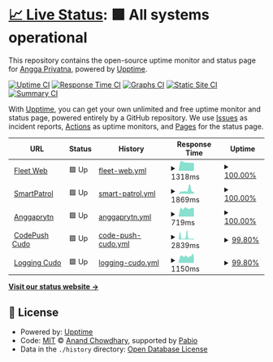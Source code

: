 # [📈 Live Status](https://demo.upptime.js.org): <!--live status--> **🟩 All systems operational**

This repository contains the open-source uptime monitor and status page for [Angga Priyatna](anggaprytn.com), powered by [Upptime](https://github.com/upptime/upptime).

[![Uptime CI](https://github.com/anggaprytn/service-uptime/workflows/Uptime%20CI/badge.svg)](https://github.com/anggaprytn/service-uptime/actions?query=workflow%3A%22Uptime+CI%22)
[![Response Time CI](https://github.com/anggaprytn/service-uptime/workflows/Response%20Time%20CI/badge.svg)](https://github.com/anggaprytn/service-uptime/actions?query=workflow%3A%22Response+Time+CI%22)
[![Graphs CI](https://github.com/anggaprytn/service-uptime/workflows/Graphs%20CI/badge.svg)](https://github.com/anggaprytn/service-uptime/actions?query=workflow%3A%22Graphs+CI%22)
[![Static Site CI](https://github.com/anggaprytn/service-uptime/workflows/Static%20Site%20CI/badge.svg)](https://github.com/anggaprytn/service-uptime/actions?query=workflow%3A%22Static+Site+CI%22)
[![Summary CI](https://github.com/anggaprytn/service-uptime/workflows/Summary%20CI/badge.svg)](https://github.com/anggaprytn/service-uptime/actions?query=workflow%3A%22Summary+CI%22)

With [Upptime](https://upptime.js.org), you can get your own unlimited and free uptime monitor and status page, powered entirely by a GitHub repository. We use [Issues](https://github.com/anggaprytn/service-uptime/issues) as incident reports, [Actions](https://github.com/anggaprytn/service-uptime/actions) as uptime monitors, and [Pages](https://demo.upptime.js.org) for the status page.

<!--start: status pages-->
<!-- This summary is generated by Upptime (https://github.com/upptime/upptime) -->
<!-- Do not edit this manually, your changes will be overwritten -->
<!-- prettier-ignore -->
| URL | Status | History | Response Time | Uptime |
| --- | ------ | ------- | ------------- | ------ |
| <img alt="" src="https://icons.duckduckgo.com/ip3/fleet.bgn.go.id.ico" height="13"> [Fleet Web](https://fleet.bgn.go.id/fe/login) | 🟩 Up | [fleet-web.yml](https://github.com/anggaprytn/service-uptime/commits/HEAD/history/fleet-web.yml) | <details><summary><img alt="Response time graph" src="./graphs/fleet-web/response-time-week.png" height="20"> 1318ms</summary><br><a href="https://anggaprytn.github.io/service-uptime/history/fleet-web"><img alt="Response time 1526" src="https://img.shields.io/endpoint?url=https%3A%2F%2Fraw.githubusercontent.com%2Fanggaprytn%2Fservice-uptime%2FHEAD%2Fapi%2Ffleet-web%2Fresponse-time.json"></a><br><a href="https://anggaprytn.github.io/service-uptime/history/fleet-web"><img alt="24-hour response time 1226" src="https://img.shields.io/endpoint?url=https%3A%2F%2Fraw.githubusercontent.com%2Fanggaprytn%2Fservice-uptime%2FHEAD%2Fapi%2Ffleet-web%2Fresponse-time-day.json"></a><br><a href="https://anggaprytn.github.io/service-uptime/history/fleet-web"><img alt="7-day response time 1318" src="https://img.shields.io/endpoint?url=https%3A%2F%2Fraw.githubusercontent.com%2Fanggaprytn%2Fservice-uptime%2FHEAD%2Fapi%2Ffleet-web%2Fresponse-time-week.json"></a><br><a href="https://anggaprytn.github.io/service-uptime/history/fleet-web"><img alt="30-day response time 1526" src="https://img.shields.io/endpoint?url=https%3A%2F%2Fraw.githubusercontent.com%2Fanggaprytn%2Fservice-uptime%2FHEAD%2Fapi%2Ffleet-web%2Fresponse-time-month.json"></a><br><a href="https://anggaprytn.github.io/service-uptime/history/fleet-web"><img alt="1-year response time 1526" src="https://img.shields.io/endpoint?url=https%3A%2F%2Fraw.githubusercontent.com%2Fanggaprytn%2Fservice-uptime%2FHEAD%2Fapi%2Ffleet-web%2Fresponse-time-year.json"></a></details> | <details><summary><a href="https://anggaprytn.github.io/service-uptime/history/fleet-web">100.00%</a></summary><a href="https://anggaprytn.github.io/service-uptime/history/fleet-web"><img alt="All-time uptime 100.00%" src="https://img.shields.io/endpoint?url=https%3A%2F%2Fraw.githubusercontent.com%2Fanggaprytn%2Fservice-uptime%2FHEAD%2Fapi%2Ffleet-web%2Fuptime.json"></a><br><a href="https://anggaprytn.github.io/service-uptime/history/fleet-web"><img alt="24-hour uptime 100.00%" src="https://img.shields.io/endpoint?url=https%3A%2F%2Fraw.githubusercontent.com%2Fanggaprytn%2Fservice-uptime%2FHEAD%2Fapi%2Ffleet-web%2Fuptime-day.json"></a><br><a href="https://anggaprytn.github.io/service-uptime/history/fleet-web"><img alt="7-day uptime 100.00%" src="https://img.shields.io/endpoint?url=https%3A%2F%2Fraw.githubusercontent.com%2Fanggaprytn%2Fservice-uptime%2FHEAD%2Fapi%2Ffleet-web%2Fuptime-week.json"></a><br><a href="https://anggaprytn.github.io/service-uptime/history/fleet-web"><img alt="30-day uptime 100.00%" src="https://img.shields.io/endpoint?url=https%3A%2F%2Fraw.githubusercontent.com%2Fanggaprytn%2Fservice-uptime%2FHEAD%2Fapi%2Ffleet-web%2Fuptime-month.json"></a><br><a href="https://anggaprytn.github.io/service-uptime/history/fleet-web"><img alt="1-year uptime 100.00%" src="https://img.shields.io/endpoint?url=https%3A%2F%2Fraw.githubusercontent.com%2Fanggaprytn%2Fservice-uptime%2FHEAD%2Fapi%2Ffleet-web%2Fuptime-year.json"></a></details>
| <img alt="" src="https://icons.duckduckgo.com/ip3/smartpatrol-dev.cudo.co.id.ico" height="13"> [SmartPatrol](https://smartpatrol-dev.cudo.co.id/) | 🟩 Up | [smart-patrol.yml](https://github.com/anggaprytn/service-uptime/commits/HEAD/history/smart-patrol.yml) | <details><summary><img alt="Response time graph" src="./graphs/smart-patrol/response-time-week.png" height="20"> 1869ms</summary><br><a href="https://anggaprytn.github.io/service-uptime/history/smart-patrol"><img alt="Response time 1546" src="https://img.shields.io/endpoint?url=https%3A%2F%2Fraw.githubusercontent.com%2Fanggaprytn%2Fservice-uptime%2FHEAD%2Fapi%2Fsmart-patrol%2Fresponse-time.json"></a><br><a href="https://anggaprytn.github.io/service-uptime/history/smart-patrol"><img alt="24-hour response time 1082" src="https://img.shields.io/endpoint?url=https%3A%2F%2Fraw.githubusercontent.com%2Fanggaprytn%2Fservice-uptime%2FHEAD%2Fapi%2Fsmart-patrol%2Fresponse-time-day.json"></a><br><a href="https://anggaprytn.github.io/service-uptime/history/smart-patrol"><img alt="7-day response time 1869" src="https://img.shields.io/endpoint?url=https%3A%2F%2Fraw.githubusercontent.com%2Fanggaprytn%2Fservice-uptime%2FHEAD%2Fapi%2Fsmart-patrol%2Fresponse-time-week.json"></a><br><a href="https://anggaprytn.github.io/service-uptime/history/smart-patrol"><img alt="30-day response time 1546" src="https://img.shields.io/endpoint?url=https%3A%2F%2Fraw.githubusercontent.com%2Fanggaprytn%2Fservice-uptime%2FHEAD%2Fapi%2Fsmart-patrol%2Fresponse-time-month.json"></a><br><a href="https://anggaprytn.github.io/service-uptime/history/smart-patrol"><img alt="1-year response time 1546" src="https://img.shields.io/endpoint?url=https%3A%2F%2Fraw.githubusercontent.com%2Fanggaprytn%2Fservice-uptime%2FHEAD%2Fapi%2Fsmart-patrol%2Fresponse-time-year.json"></a></details> | <details><summary><a href="https://anggaprytn.github.io/service-uptime/history/smart-patrol">100.00%</a></summary><a href="https://anggaprytn.github.io/service-uptime/history/smart-patrol"><img alt="All-time uptime 99.84%" src="https://img.shields.io/endpoint?url=https%3A%2F%2Fraw.githubusercontent.com%2Fanggaprytn%2Fservice-uptime%2FHEAD%2Fapi%2Fsmart-patrol%2Fuptime.json"></a><br><a href="https://anggaprytn.github.io/service-uptime/history/smart-patrol"><img alt="24-hour uptime 100.00%" src="https://img.shields.io/endpoint?url=https%3A%2F%2Fraw.githubusercontent.com%2Fanggaprytn%2Fservice-uptime%2FHEAD%2Fapi%2Fsmart-patrol%2Fuptime-day.json"></a><br><a href="https://anggaprytn.github.io/service-uptime/history/smart-patrol"><img alt="7-day uptime 100.00%" src="https://img.shields.io/endpoint?url=https%3A%2F%2Fraw.githubusercontent.com%2Fanggaprytn%2Fservice-uptime%2FHEAD%2Fapi%2Fsmart-patrol%2Fuptime-week.json"></a><br><a href="https://anggaprytn.github.io/service-uptime/history/smart-patrol"><img alt="30-day uptime 99.84%" src="https://img.shields.io/endpoint?url=https%3A%2F%2Fraw.githubusercontent.com%2Fanggaprytn%2Fservice-uptime%2FHEAD%2Fapi%2Fsmart-patrol%2Fuptime-month.json"></a><br><a href="https://anggaprytn.github.io/service-uptime/history/smart-patrol"><img alt="1-year uptime 99.84%" src="https://img.shields.io/endpoint?url=https%3A%2F%2Fraw.githubusercontent.com%2Fanggaprytn%2Fservice-uptime%2FHEAD%2Fapi%2Fsmart-patrol%2Fuptime-year.json"></a></details>
| <img alt="" src="https://icons.duckduckgo.com/ip3/anggaprytn.com.ico" height="13"> [Anggaprytn](https://anggaprytn.com) | 🟩 Up | [anggaprytn.yml](https://github.com/anggaprytn/service-uptime/commits/HEAD/history/anggaprytn.yml) | <details><summary><img alt="Response time graph" src="./graphs/anggaprytn/response-time-week.png" height="20"> 719ms</summary><br><a href="https://anggaprytn.github.io/service-uptime/history/anggaprytn"><img alt="Response time 740" src="https://img.shields.io/endpoint?url=https%3A%2F%2Fraw.githubusercontent.com%2Fanggaprytn%2Fservice-uptime%2FHEAD%2Fapi%2Fanggaprytn%2Fresponse-time.json"></a><br><a href="https://anggaprytn.github.io/service-uptime/history/anggaprytn"><img alt="24-hour response time 715" src="https://img.shields.io/endpoint?url=https%3A%2F%2Fraw.githubusercontent.com%2Fanggaprytn%2Fservice-uptime%2FHEAD%2Fapi%2Fanggaprytn%2Fresponse-time-day.json"></a><br><a href="https://anggaprytn.github.io/service-uptime/history/anggaprytn"><img alt="7-day response time 719" src="https://img.shields.io/endpoint?url=https%3A%2F%2Fraw.githubusercontent.com%2Fanggaprytn%2Fservice-uptime%2FHEAD%2Fapi%2Fanggaprytn%2Fresponse-time-week.json"></a><br><a href="https://anggaprytn.github.io/service-uptime/history/anggaprytn"><img alt="30-day response time 740" src="https://img.shields.io/endpoint?url=https%3A%2F%2Fraw.githubusercontent.com%2Fanggaprytn%2Fservice-uptime%2FHEAD%2Fapi%2Fanggaprytn%2Fresponse-time-month.json"></a><br><a href="https://anggaprytn.github.io/service-uptime/history/anggaprytn"><img alt="1-year response time 740" src="https://img.shields.io/endpoint?url=https%3A%2F%2Fraw.githubusercontent.com%2Fanggaprytn%2Fservice-uptime%2FHEAD%2Fapi%2Fanggaprytn%2Fresponse-time-year.json"></a></details> | <details><summary><a href="https://anggaprytn.github.io/service-uptime/history/anggaprytn">100.00%</a></summary><a href="https://anggaprytn.github.io/service-uptime/history/anggaprytn"><img alt="All-time uptime 98.31%" src="https://img.shields.io/endpoint?url=https%3A%2F%2Fraw.githubusercontent.com%2Fanggaprytn%2Fservice-uptime%2FHEAD%2Fapi%2Fanggaprytn%2Fuptime.json"></a><br><a href="https://anggaprytn.github.io/service-uptime/history/anggaprytn"><img alt="24-hour uptime 100.00%" src="https://img.shields.io/endpoint?url=https%3A%2F%2Fraw.githubusercontent.com%2Fanggaprytn%2Fservice-uptime%2FHEAD%2Fapi%2Fanggaprytn%2Fuptime-day.json"></a><br><a href="https://anggaprytn.github.io/service-uptime/history/anggaprytn"><img alt="7-day uptime 100.00%" src="https://img.shields.io/endpoint?url=https%3A%2F%2Fraw.githubusercontent.com%2Fanggaprytn%2Fservice-uptime%2FHEAD%2Fapi%2Fanggaprytn%2Fuptime-week.json"></a><br><a href="https://anggaprytn.github.io/service-uptime/history/anggaprytn"><img alt="30-day uptime 98.31%" src="https://img.shields.io/endpoint?url=https%3A%2F%2Fraw.githubusercontent.com%2Fanggaprytn%2Fservice-uptime%2FHEAD%2Fapi%2Fanggaprytn%2Fuptime-month.json"></a><br><a href="https://anggaprytn.github.io/service-uptime/history/anggaprytn"><img alt="1-year uptime 98.31%" src="https://img.shields.io/endpoint?url=https%3A%2F%2Fraw.githubusercontent.com%2Fanggaprytn%2Fservice-uptime%2FHEAD%2Fapi%2Fanggaprytn%2Fuptime-year.json"></a></details>
| <img alt="" src="https://icons.duckduckgo.com/ip3/codepush.cudo.co.id.ico" height="13"> [CodePush Cudo](https://codepush.cudo.co.id/) | 🟩 Up | [code-push-cudo.yml](https://github.com/anggaprytn/service-uptime/commits/HEAD/history/code-push-cudo.yml) | <details><summary><img alt="Response time graph" src="./graphs/code-push-cudo/response-time-week.png" height="20"> 2839ms</summary><br><a href="https://anggaprytn.github.io/service-uptime/history/code-push-cudo"><img alt="Response time 2114" src="https://img.shields.io/endpoint?url=https%3A%2F%2Fraw.githubusercontent.com%2Fanggaprytn%2Fservice-uptime%2FHEAD%2Fapi%2Fcode-push-cudo%2Fresponse-time.json"></a><br><a href="https://anggaprytn.github.io/service-uptime/history/code-push-cudo"><img alt="24-hour response time 1054" src="https://img.shields.io/endpoint?url=https%3A%2F%2Fraw.githubusercontent.com%2Fanggaprytn%2Fservice-uptime%2FHEAD%2Fapi%2Fcode-push-cudo%2Fresponse-time-day.json"></a><br><a href="https://anggaprytn.github.io/service-uptime/history/code-push-cudo"><img alt="7-day response time 2839" src="https://img.shields.io/endpoint?url=https%3A%2F%2Fraw.githubusercontent.com%2Fanggaprytn%2Fservice-uptime%2FHEAD%2Fapi%2Fcode-push-cudo%2Fresponse-time-week.json"></a><br><a href="https://anggaprytn.github.io/service-uptime/history/code-push-cudo"><img alt="30-day response time 2114" src="https://img.shields.io/endpoint?url=https%3A%2F%2Fraw.githubusercontent.com%2Fanggaprytn%2Fservice-uptime%2FHEAD%2Fapi%2Fcode-push-cudo%2Fresponse-time-month.json"></a><br><a href="https://anggaprytn.github.io/service-uptime/history/code-push-cudo"><img alt="1-year response time 2114" src="https://img.shields.io/endpoint?url=https%3A%2F%2Fraw.githubusercontent.com%2Fanggaprytn%2Fservice-uptime%2FHEAD%2Fapi%2Fcode-push-cudo%2Fresponse-time-year.json"></a></details> | <details><summary><a href="https://anggaprytn.github.io/service-uptime/history/code-push-cudo">99.80%</a></summary><a href="https://anggaprytn.github.io/service-uptime/history/code-push-cudo"><img alt="All-time uptime 99.85%" src="https://img.shields.io/endpoint?url=https%3A%2F%2Fraw.githubusercontent.com%2Fanggaprytn%2Fservice-uptime%2FHEAD%2Fapi%2Fcode-push-cudo%2Fuptime.json"></a><br><a href="https://anggaprytn.github.io/service-uptime/history/code-push-cudo"><img alt="24-hour uptime 100.00%" src="https://img.shields.io/endpoint?url=https%3A%2F%2Fraw.githubusercontent.com%2Fanggaprytn%2Fservice-uptime%2FHEAD%2Fapi%2Fcode-push-cudo%2Fuptime-day.json"></a><br><a href="https://anggaprytn.github.io/service-uptime/history/code-push-cudo"><img alt="7-day uptime 99.80%" src="https://img.shields.io/endpoint?url=https%3A%2F%2Fraw.githubusercontent.com%2Fanggaprytn%2Fservice-uptime%2FHEAD%2Fapi%2Fcode-push-cudo%2Fuptime-week.json"></a><br><a href="https://anggaprytn.github.io/service-uptime/history/code-push-cudo"><img alt="30-day uptime 99.85%" src="https://img.shields.io/endpoint?url=https%3A%2F%2Fraw.githubusercontent.com%2Fanggaprytn%2Fservice-uptime%2FHEAD%2Fapi%2Fcode-push-cudo%2Fuptime-month.json"></a><br><a href="https://anggaprytn.github.io/service-uptime/history/code-push-cudo"><img alt="1-year uptime 99.85%" src="https://img.shields.io/endpoint?url=https%3A%2F%2Fraw.githubusercontent.com%2Fanggaprytn%2Fservice-uptime%2FHEAD%2Fapi%2Fcode-push-cudo%2Fuptime-year.json"></a></details>
| <img alt="" src="https://icons.duckduckgo.com/ip3/logging.cudo.co.id.ico" height="13"> [Logging Cudo](https://logging.cudo.co.id/login) | 🟩 Up | [logging-cudo.yml](https://github.com/anggaprytn/service-uptime/commits/HEAD/history/logging-cudo.yml) | <details><summary><img alt="Response time graph" src="./graphs/logging-cudo/response-time-week.png" height="20"> 1150ms</summary><br><a href="https://anggaprytn.github.io/service-uptime/history/logging-cudo"><img alt="Response time 1331" src="https://img.shields.io/endpoint?url=https%3A%2F%2Fraw.githubusercontent.com%2Fanggaprytn%2Fservice-uptime%2FHEAD%2Fapi%2Flogging-cudo%2Fresponse-time.json"></a><br><a href="https://anggaprytn.github.io/service-uptime/history/logging-cudo"><img alt="24-hour response time 997" src="https://img.shields.io/endpoint?url=https%3A%2F%2Fraw.githubusercontent.com%2Fanggaprytn%2Fservice-uptime%2FHEAD%2Fapi%2Flogging-cudo%2Fresponse-time-day.json"></a><br><a href="https://anggaprytn.github.io/service-uptime/history/logging-cudo"><img alt="7-day response time 1150" src="https://img.shields.io/endpoint?url=https%3A%2F%2Fraw.githubusercontent.com%2Fanggaprytn%2Fservice-uptime%2FHEAD%2Fapi%2Flogging-cudo%2Fresponse-time-week.json"></a><br><a href="https://anggaprytn.github.io/service-uptime/history/logging-cudo"><img alt="30-day response time 1331" src="https://img.shields.io/endpoint?url=https%3A%2F%2Fraw.githubusercontent.com%2Fanggaprytn%2Fservice-uptime%2FHEAD%2Fapi%2Flogging-cudo%2Fresponse-time-month.json"></a><br><a href="https://anggaprytn.github.io/service-uptime/history/logging-cudo"><img alt="1-year response time 1331" src="https://img.shields.io/endpoint?url=https%3A%2F%2Fraw.githubusercontent.com%2Fanggaprytn%2Fservice-uptime%2FHEAD%2Fapi%2Flogging-cudo%2Fresponse-time-year.json"></a></details> | <details><summary><a href="https://anggaprytn.github.io/service-uptime/history/logging-cudo">99.80%</a></summary><a href="https://anggaprytn.github.io/service-uptime/history/logging-cudo"><img alt="All-time uptime 99.89%" src="https://img.shields.io/endpoint?url=https%3A%2F%2Fraw.githubusercontent.com%2Fanggaprytn%2Fservice-uptime%2FHEAD%2Fapi%2Flogging-cudo%2Fuptime.json"></a><br><a href="https://anggaprytn.github.io/service-uptime/history/logging-cudo"><img alt="24-hour uptime 100.00%" src="https://img.shields.io/endpoint?url=https%3A%2F%2Fraw.githubusercontent.com%2Fanggaprytn%2Fservice-uptime%2FHEAD%2Fapi%2Flogging-cudo%2Fuptime-day.json"></a><br><a href="https://anggaprytn.github.io/service-uptime/history/logging-cudo"><img alt="7-day uptime 99.80%" src="https://img.shields.io/endpoint?url=https%3A%2F%2Fraw.githubusercontent.com%2Fanggaprytn%2Fservice-uptime%2FHEAD%2Fapi%2Flogging-cudo%2Fuptime-week.json"></a><br><a href="https://anggaprytn.github.io/service-uptime/history/logging-cudo"><img alt="30-day uptime 99.89%" src="https://img.shields.io/endpoint?url=https%3A%2F%2Fraw.githubusercontent.com%2Fanggaprytn%2Fservice-uptime%2FHEAD%2Fapi%2Flogging-cudo%2Fuptime-month.json"></a><br><a href="https://anggaprytn.github.io/service-uptime/history/logging-cudo"><img alt="1-year uptime 99.89%" src="https://img.shields.io/endpoint?url=https%3A%2F%2Fraw.githubusercontent.com%2Fanggaprytn%2Fservice-uptime%2FHEAD%2Fapi%2Flogging-cudo%2Fuptime-year.json"></a></details>

<!--end: status pages-->

[**Visit our status website →**](https://demo.upptime.js.org)

## 📄 License

- Powered by: [Upptime](https://github.com/upptime/upptime)
- Code: [MIT](./LICENSE) © [Anand Chowdhary](https://anandchowdhary.com), supported by [Pabio](https://pabio.com)
- Data in the `./history` directory: [Open Database License](https://opendatacommons.org/licenses/odbl/1-0/)
